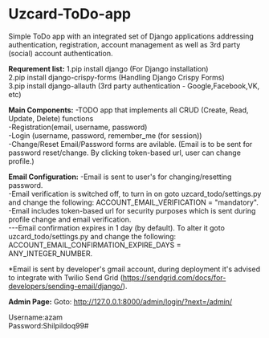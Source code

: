 # Uzcard-ToDo-app
Simple ToDo app with an integrated set of Django applications addressing authentication, registration, account management as well as 3rd party (social) account authentication.

<strong>Requrement list:</strong>
1.pip install django (For Django installation) </br>
2.pip install django-crispy-forms (Handling Django Crispy Forms) </br>
3.pip install django-allauth (3rd party authentication - Google,Facebook,VK, etc)</br>


<strong>Main Components:</strong>
-TODO app that implements all CRUD (Create, Read, Update, Delete) functions</br>
-Registration(email, username, password)</br>
-Login (username, password, remember_me (for session))</br>
-Change/Reset Email/Password forms are avilable. (Email is to be sent for password reset/change. By clicking token-based url, user can change profile.)</br>


<strong>Email Configuration:</strong>
-Email is sent to user's for changing/resetting password.</br>
-Email verification is switched off, to turn in on goto uzcard_todo/settings.py and change the following: ACCOUNT_EMAIL_VERIFICATION = "mandatory".</br>
-Email includes token-based url for security purposes which is sent during profile change and email verification.</br>
---Email confirmation expires in 1 day (by default). To alter it goto uzcard_todo/settings.py and change the following: ACCOUNT_EMAIL_CONFIRMATION_EXPIRE_DAYS = ANY_INTEGER_NUMBER.</br>

*Email is sent by developer's gmail account, during deployment it's advised to integrate with Twilio Send Grid (https://sendgrid.com/docs/for-developers/sending-email/django/). </br>


<strong>Admin Page:</strong>
Goto: http://127.0.0.1:8000/admin/login/?next=/admin/

Username:azam </br>
Password:Shilpildoq99#
